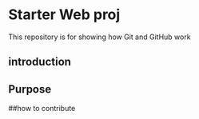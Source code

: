 # Starter Web proj

This repository is for showing how Git and GitHub work

## introduction

## Purpose

##how to contribute
